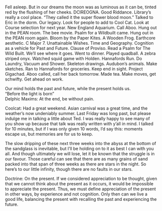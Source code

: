 Fell asleep. But in our dreams the moon was as luminous as it can be, tinted red by the flushing of her cheeks. DCIREOGNA. Good Riddance. Library’s really a cool place. “They called it the super flower blood moon.” Talked to Eric in the dorm. Our legacy. Look for people to add to Cool Cat. Look at Course selection for next year. New England Aquarium. Call Aboo. Hung out in the PEAN room. The bee movie. Psalm for a Wildbuilt came. Hung out in the PEAN room again. Bloom by the Paper Kites. A Wooden Frog. Earthcore aesthetic. C Major 7\. Unattainable Wishes. Time and Geography. Cognition as a vehicle for Past and Future. Clause of Proviso. Read a Psalm for The Wild Built. We’ll see where it goes. Went to dinner. Played quadball. A zebra striped onyx. Watched squid game with Holden. Hannafords Run. Do Laundry, Vacuum and Shower. Skeleton drawings. Audubon’s animals. Make sketches. Ran to Hannafords for groceries. Keep end in sight. Project Gigachad. Aboo called, call her back tomorrow. Made tea. Make moves, get schwifty. Get ahead on work.  

Our mind holds the past and future, while the present holds us.   
“Before the light is born”   
Delphic Maxims: At the end, be without pain. 

Coolcat: Had a great weekend. Asian carnival was a great time, and the weather’s now undeniably summer. Last Friday was long past, but please indulge me in talking a little about Ted. I was really happy to see many of you show up because that talk was really written with y’all in mind. I talked for 10 minutes, but if I was only given 10 words, I’d say this: moments escape us, but memories are for us to keep. 

The slow dripping of these next three weeks into the abyss at the bottom of the sandglass is inevitable, but I’ll be holding on to it as best I can with you all. And though ultimately we will lose, let it be known that the struggle is in our favour. Those careful can see that there are as many grains of sand packed into that span of three weeks as there are stars in the night. So here’s to our little infinity, though there are no faults in our stars.

Doctrine: On the present. If we considered appreciation to be thought, given that we cannot think about the present as it occurs, it would be impossible to appreciate the present. Thus, we must define appreciation of the present in other ways, by experience and not cognition. Only then can we live a good life, balancing the present with recalling the past and experiencing the future.
